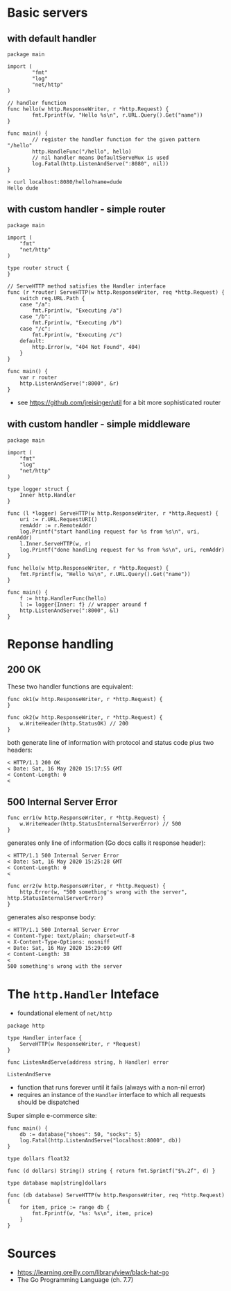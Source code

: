 # Basic servers

## with default handler

```
package main

import (
        "fmt"
        "log"
        "net/http"
)

// handler function
func hello(w http.ResponseWriter, r *http.Request) {
        fmt.Fprintf(w, "Hello %s\n", r.URL.Query().Get("name"))
}

func main() {
        // register the handler function for the given pattern "/hello"
        http.HandleFunc("/hello", hello)
        // nil handler means DefaultServeMux is used
        log.Fatal(http.ListenAndServe(":8080", nil))
}
```

```
> curl localhost:8080/hello?name=dude
Hello dude
```

## with custom handler - simple router

```
package main

import (
	"fmt"
	"net/http"
)

type router struct {
}

// ServeHTTP method satisfies the Handler interface
func (r *router) ServeHTTP(w http.ResponseWriter, req *http.Request) {
	switch req.URL.Path {
	case "/a":
		fmt.Fprint(w, "Executing /a")
	case "/b":
		fmt.Fprint(w, "Executing /b")
	case "/c":
		fmt.Fprint(w, "Executing /c")
	default:
		http.Error(w, "404 Not Found", 404)
	}
}

func main() {
	var r router
	http.ListenAndServe(":8000", &r)
}
```

* see https://github.com/jreisinger/util for a bit more sophisticated router

## with custom handler - simple middleware

```
package main

import (
	"fmt"
	"log"
	"net/http"
)

type logger struct {
	Inner http.Handler
}

func (l *logger) ServeHTTP(w http.ResponseWriter, r *http.Request) {
	uri := r.URL.RequestURI()
	remAddr := r.RemoteAddr
	log.Printf("start handling request for %s from %s\n", uri, remAddr)
	l.Inner.ServeHTTP(w, r)
	log.Printf("done handling request for %s from %s\n", uri, remAddr)
}

func hello(w http.ResponseWriter, r *http.Request) {
	fmt.Fprintf(w, "Hello %s\n", r.URL.Query().Get("name"))
}

func main() {
	f := http.HandlerFunc(hello)
	l := logger{Inner: f} // wrapper around f
	http.ListenAndServe(":8000", &l)
}
```

# Reponse handling

## 200 OK

These two handler functions are equivalent:

```
func ok1(w http.ResponseWriter, r *http.Request) {
}

func ok2(w http.ResponseWriter, r *http.Request) {
	w.WriteHeader(http.StatusOK) // 200
}
```

both generate line of information with protocol and status code plus two headers:

```
< HTTP/1.1 200 OK
< Date: Sat, 16 May 2020 15:17:55 GMT
< Content-Length: 0
< 
```

## 500 Internal Server Error

```
func err1(w http.ResponseWriter, r *http.Request) {
	w.WriteHeader(http.StatusInternalServerError) // 500
}
```

generates only line of information (Go docs calls it response header):

```
< HTTP/1.1 500 Internal Server Error
< Date: Sat, 16 May 2020 15:25:28 GMT
< Content-Length: 0
< 
```

```
func err2(w http.ResponseWriter, r *http.Request) {
	http.Error(w, "500 something's wrong with the server", http.StatusInternalServerError)
}
```

generates also response body:

```
< HTTP/1.1 500 Internal Server Error
< Content-Type: text/plain; charset=utf-8
< X-Content-Type-Options: nosniff
< Date: Sat, 16 May 2020 15:29:09 GMT
< Content-Length: 38
< 
500 something's wrong with the server
```

# The `http.Handler` Inteface

* foundational element of `net/http`

```
package http

type Handler interface {
	ServeHTTP(w ResponseWriter, r *Request)
}

func ListenAndServe(address string, h Handler) error
```

`ListenAndServe`

* function that runs forever until it fails (always with a non-nil error)
* requires an instance of the `Handler` interface to which all requests should be dispatched

Super simple e-commerce site:

```
func main() {
	db := database{"shoes": 50, "socks": 5}
	log.Fatal(http.ListenAndServe("localhost:8000", db))
}

type dollars float32

func (d dollars) String() string { return fmt.Sprintf("$%.2f", d) }

type database map[string]dollars

func (db database) ServeHTTP(w http.ResponseWriter, req *http.Request) {
	for item, price := range db {
		fmt.Fprintf(w, "%s: %s\n", item, price)
	}
}
```

# Sources

* https://learning.oreilly.com/library/view/black-hat-go
* The Go Programming Language (ch. 7.7)
